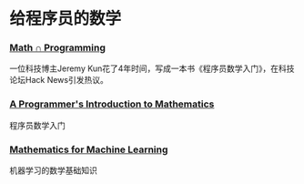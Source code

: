 # 给程序员的数学

### [Math ∩ Programming](https://jeremykun.com/primers)

一位科技博主Jeremy Kun花了4年时间，写成一本书《程序员数学入门》，在科技论坛Hack News引发热议。

### [A Programmer's Introduction to Mathematics](<https://pimbook.org/>)

程序员数学入门

### [Mathematics for Machine Learning](<https://mml-book.github.io/>)

机器学习的数学基础知识

